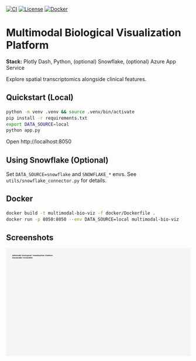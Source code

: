 [![CI](https://img.shields.io/github/actions/workflow/status/OWNER/REPO/ci.yml?branch=main)](#)
[![License](https://img.shields.io/badge/license-MIT-blue.svg)](#)
[![Docker](https://img.shields.io/badge/docker-ready-brightgreen)](#)


# Multimodal Biological Visualization Platform

**Stack:** Plotly Dash, Python, (optional) Snowflake, (optional) Azure App Service

Explore spatial transcriptomics alongside clinical features.

## Quickstart (Local)
```bash
python -m venv .venv && source .venv/bin/activate
pip install -r requirements.txt
export DATA_SOURCE=local
python app.py
```
Open http://localhost:8050

## Using Snowflake (Optional)
Set `DATA_SOURCE=snowflake` and `SNOWFLAKE_*` envs. See `utils/snowflake_connector.py` for details.

## Docker
```bash
docker build -t multimodal-bio-viz -f docker/Dockerfile .
docker run -p 8050:8050 --env DATA_SOURCE=local multimodal-bio-viz
```


## Screenshots
![App Screenshot](docs/screenshots/screenshot.png)
